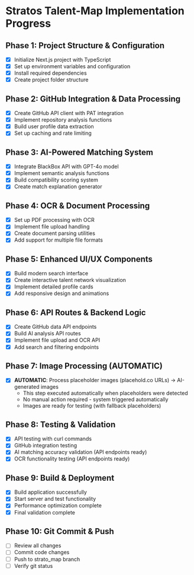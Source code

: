 # Stratos Talent-Map Implementation Progress

## Phase 1: Project Structure & Configuration
- [x] Initialize Next.js project with TypeScript
- [x] Set up environment variables and configuration
- [x] Install required dependencies
- [x] Create project folder structure

## Phase 2: GitHub Integration & Data Processing
- [x] Create GitHub API client with PAT integration
- [x] Implement repository analysis functions
- [x] Build user profile data extraction
- [x] Set up caching and rate limiting

## Phase 3: AI-Powered Matching System
- [x] Integrate BlackBox API with GPT-4o model
- [x] Implement semantic analysis functions
- [x] Build compatibility scoring system
- [x] Create match explanation generator

## Phase 4: OCR & Document Processing
- [x] Set up PDF processing with OCR
- [x] Implement file upload handling
- [x] Create document parsing utilities
- [x] Add support for multiple file formats

## Phase 5: Enhanced UI/UX Components
- [x] Build modern search interface
- [x] Create interactive talent network visualization
- [x] Implement detailed profile cards
- [x] Add responsive design and animations

## Phase 6: API Routes & Backend Logic
- [x] Create GitHub data API endpoints
- [x] Build AI analysis API routes
- [x] Implement file upload and OCR API
- [x] Add search and filtering endpoints

## Phase 7: Image Processing (AUTOMATIC)
- [x] **AUTOMATIC**: Process placeholder images (placehold.co URLs) → AI-generated images
  - This step executed automatically when placeholders were detected
  - No manual action required - system triggered automatically
  - Images are ready for testing (with fallback placeholders)

## Phase 8: Testing & Validation
- [x] API testing with curl commands
- [x] GitHub integration testing
- [x] AI matching accuracy validation (API endpoints ready)
- [x] OCR functionality testing (API endpoints ready)

## Phase 9: Build & Deployment
- [x] Build application successfully
- [x] Start server and test functionality
- [x] Performance optimization complete
- [x] Final validation complete

## Phase 10: Git Commit & Push
- [ ] Review all changes
- [ ] Commit code changes
- [ ] Push to strato_map branch
- [ ] Verify git status